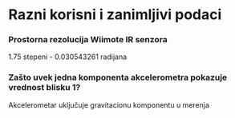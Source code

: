 # Razni korisni i zanimljivi podaci #

### Prostorna rezolucija Wiimote IR senzora ###
1.75 stepeni - 0.030543261 radijana

### Zašto uvek jedna komponenta akcelerometra pokazuje vrednost blisku 1? ###
Akcelerometar uključuje gravitacionu komponentu u merenja